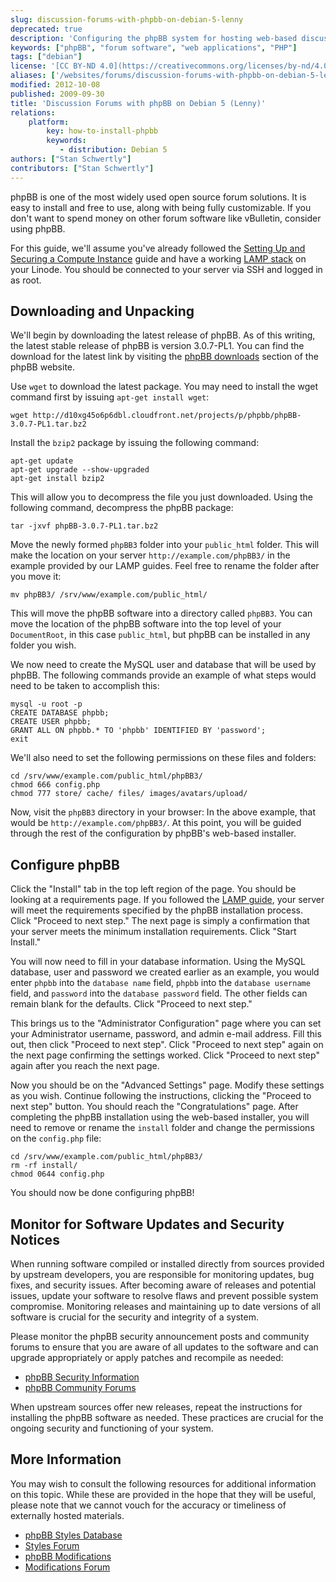 ```yaml
---
slug: discussion-forums-with-phpbb-on-debian-5-lenny
deprecated: true
description: 'Configuring the phpBB system for hosting web-based discussion forums on Debian 5 (Lenny).'
keywords: ["phpBB", "forum software", "web applications", "PHP"]
tags: ["debian"]
license: '[CC BY-ND 4.0](https://creativecommons.org/licenses/by-nd/4.0)'
aliases: ['/websites/forums/discussion-forums-with-phpbb-on-debian-5-lenny/','/web-applications/bulletin-boards/phpbb/debian-5-lenny/']
modified: 2012-10-08
published: 2009-09-30
title: 'Discussion Forums with phpBB on Debian 5 (Lenny)'
relations:
    platform:
        key: how-to-install-phpbb
        keywords:
           - distribution: Debian 5
authors: ["Stan Schwertly"]
contributors: ["Stan Schwertly"]
---
```




phpBB is one of the most widely used open source forum solutions. It is easy to install and free to use, along with being fully customizable. If you don't want to spend money on other forum software like vBulletin, consider using phpBB.

For this guide, we'll assume you've already followed the [Setting Up and Securing a Compute Instance](/docs/products/compute/compute-instances/guides/set-up-and-secure/) guide and have a working [LAMP stack](/docs/guides/lamp-server-on-debian-5-lenny/) on your Linode. You should be connected to your server via SSH and logged in as root.

## Downloading and Unpacking

We'll begin by downloading the latest release of phpBB. As of this writing, the latest stable release of phpBB is version 3.0.7-PL1. You can find the download for the latest link by visiting the [phpBB downloads](http://www.phpbb.com/downloads/) section of the phpBB website.

Use `wget` to download the latest package. You may need to install the wget command first by issuing `apt-get install wget`:

    wget http://d10xg45o6p6dbl.cloudfront.net/projects/p/phpbb/phpBB-3.0.7-PL1.tar.bz2

Install the `bzip2` package by issuing the following command:

    apt-get update
    apt-get upgrade --show-upgraded
    apt-get install bzip2

This will allow you to decompress the file you just downloaded. Using the following command, decompress the phpBB package:

    tar -jxvf phpBB-3.0.7-PL1.tar.bz2

Move the newly formed `phpBB3` folder into your `public_html` folder. This will make the location on your server `http://example.com/phpBB3/` in the example provided by our LAMP guides. Feel free to rename the folder after you move it:

    mv phpBB3/ /srv/www/example.com/public_html/

This will move the phpBB software into a directory called `phpBB3`. You can move the location of the phpBB software into the top level of your `DocumentRoot`, in this case `public_html`, but phpBB can be installed in any folder you wish.

We now need to create the MySQL user and database that will be used by phpBB. The following commands provide an example of what steps would need to be taken to accomplish this:

    mysql -u root -p
    CREATE DATABASE phpbb;
    CREATE USER phpbb;
    GRANT ALL ON phpbb.* TO 'phpbb' IDENTIFIED BY 'password';
    exit

We'll also need to set the following permissions on these files and folders:

    cd /srv/www/example.com/public_html/phpBB3/
    chmod 666 config.php
    chmod 777 store/ cache/ files/ images/avatars/upload/

Now, visit the `phpBB3` directory in your browser: In the above example, that would be `http://example.com/phpBB3/`. At this point, you will be guided through the rest of the configuration by phpBB's web-based installer.

## Configure phpBB

Click the "Install" tab in the top left region of the page. You should be looking at a requirements page. If you followed the [LAMP guide](/docs/guides/lamp-server-on-debian-5-lenny/), your server will meet the requirements specified by the phpBB installation process. Click "Proceed to next step." The next page is simply a confirmation that your server meets the minimum installation requirements. Click "Start Install."

You will now need to fill in your database information. Using the MySQL database, user and password we created earlier as an example, you would enter `phpbb` into the `database name` field, `phpbb` into the `database username` field, and `password` into the `database password` field. The other fields can remain blank for the defaults. Click "Proceed to next step."

This brings us to the "Administrator Configuration" page where you can set your Administrator username, password, and admin e-mail address. Fill this out, then click "Proceed to next step". Click "Proceed to next step" again on the next page confirming the settings worked. Click "Proceed to next step" again after you reach the next page.

Now you should be on the "Advanced Settings" page. Modify these settings as you wish. Continue following the instructions, clicking the "Proceed to next step" button. You should reach the "Congratulations" page. After completing the phpBB installation using the web-based installer, you will need to remove or rename the `install` folder and change the permissions on the `config.php` file:

    cd /srv/www/example.com/public_html/phpBB3/
    rm -rf install/
    chmod 0644 config.php

You should now be done configuring phpBB!

## Monitor for Software Updates and Security Notices

When running software compiled or installed directly from sources provided by upstream developers, you are responsible for monitoring updates, bug fixes, and security issues. After becoming aware of releases and potential issues, update your software to resolve flaws and prevent possible system compromise. Monitoring releases and maintaining up to date versions of all software is crucial for the security and integrity of a system.

Please monitor the phpBB security announcement posts and community forums to ensure that you are aware of all updates to the software and can upgrade appropriately or apply patches and recompile as needed:

-   [phpBB Security Information](http://www.phpbb.com/security/)
-   [phpBB Community Forums](http://www.phpbb.com/community/index.php)

When upstream sources offer new releases, repeat the instructions for installing the phpBB software as needed. These practices are crucial for the ongoing security and functioning of your system.

## More Information

You may wish to consult the following resources for additional information on this topic. While these are provided in the hope that they will be useful, please note that we cannot vouch for the accuracy or timeliness of externally hosted materials.

- [phpBB Styles Database](http://www.phpbb.com/styles)
- [Styles Forum](http://www.phpbb.com/community/viewforum.php?f=80)
- [phpBB Modifications](http://www.phpbb.com/mods/)
- [Modifications Forum](http://www.phpbb.com/community/viewforum.php?f=81)



